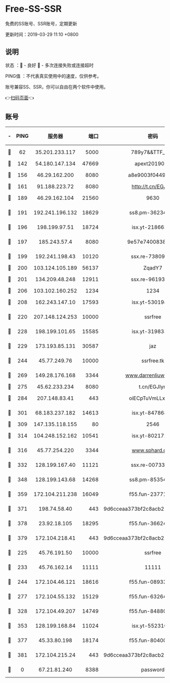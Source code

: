 # Free-SS-SSR

免费的SS账号、SSR账号，定期更新

更新时间：2019-03-29 11:10 +0800

## 说明

状态     ：🙂 - 良好 🙁 - 多次连接失败或连接超时

PING值   ：不代表真实使用中的速度，仅供参考。

账号兼容SS、SSR，你可以自由在两个软件中使用。

👉[扫码页面](https://liesauer.github.io/Free-SS-SSR/)👈

## 账号

|-|PING|服务器|端口|密码|加密方式|区域|
|:----:|:----:|:-----:|-----:|:----:|:----:|:----:|
|🙂|62|35.201.233.117|5000|789y7&&TTF_+><|aes-256-cfb|US|
|🙂|142|54.180.147.134|47669|apext2019001|chacha20|KR|
|🙂|156|46.29.162.200|8080|a8e9003f0449cea5|chacha20-ietf|RU|
|🙂|161|91.188.223.72|8080|http://t.cn/EGJIyrl|rc4-md5|RU|
|🙂|189|46.29.162.104|21560|9630|aes-128-ctr|RU|
|🙂|191|192.241.196.132|18629|ss8.pm-36234428|aes-256-cfb|US|
|🙂|196|198.199.97.51|18724|isx.yt-21866336|aes-256-cfb|US|
|🙂|197|185.243.57.4|8080|9e57e7400838a01e|chacha20-ietf|US|
|🙂|199|192.241.198.43|10120|ssx.re-73809534|aes-256-cfb|US|
|🙂|200|103.124.105.189|56137|ZqadY7|chacha20|US|
|🙂|201|134.209.48.248|12911|ssx.re-96193114|aes-256-cfb|US|
|🙂|206|103.102.160.252|1234|1234|rc4-md5|JP|
|🙂|208|162.243.147.10|17593|isx.yt-53019880|aes-256-cfb|US|
|🙂|220|207.148.124.253|10000|ssrfree|aes-256-cfb|SG|
|🙂|228|198.199.101.65|15585|isx.yt-31983348|aes-256-cfb|US|
|🙂|229|173.193.85.131|30587|jaz|aes-256-cfb|US|
|🙂|244|45.77.249.76|10000|ssrfree.tk|aes-256-cfb|SG|
|🙂|269|149.28.176.168|3344|www.darrenliuwei.com|aes-256-cfb|AU|
|🙂|275|45.62.233.234|8080|t.cn/EGJIyrl|rc4-md5|CA|
|🙂|284|207.148.83.41|443|oiECpTuVmLLxk4Ts|aes-256-cfb|AU|
|🙂|301|68.183.237.182|14613|isx.yt-84786883|aes-256-cfb|SG|
|🙂|309|147.135.118.155|80|2546|chacha20|US|
|🙂|314|104.248.152.162|10541|isx.yt-80217237|aes-256-cfb|SG|
|🙂|316|45.77.254.220|3344|www.sphard.com|aes-256-cfb|SG|
|🙂|332|128.199.167.40|11121|ssx.re-00733888|aes-256-cfb|SG|
|🙂|348|128.199.143.68|14268|ss8.pm-85354499|aes-256-cfb|SG|
|🙂|359|172.104.211.238|16049|f55.fun-23771656|aes-256-cfb|US|
|🙂|371|198.74.58.40|443|9d6cceaa373bf2c8acb22e60b6a58be6|aes-256-cfb|US|
|🙂|378|23.92.18.105|18295|f55.fun-36624119|aes-256-cfb|US|
|🙂|379|172.104.218.41|443|9d6cceaa373bf2c8acb22e60b6a58be6|aes-256-cfb|US|
|🙂|225|45.76.191.50|10000|ssrfree|aes-256-cfb|SG|
|🙂|233|45.76.162.14|11111|11111|aes-256-cfb|SG|
|🙂|244|172.104.46.121|18616|f55.fun-08933547|aes-256-cfb|SG|
|🙂|277|172.104.55.132|15129|f55.fun-63264424|aes-256-cfb|SG|
|🙂|328|172.104.49.207|14749|f55.fun-84880621|aes-256-cfb|SG|
|🙂|353|128.199.168.84|11024|isx.yt-55231096|aes-256-cfb|SG|
|🙂|377|45.33.80.198|18174|f55.fun-80400904|aes-256-cfb|US|
|🙂|381|172.104.215.24|443|9d6cceaa373bf2c8acb22e60b6a58be6|aes-256-cfb|US|
|🙁|0|67.21.81.240|8388|password|aes-256-cfb|US|
